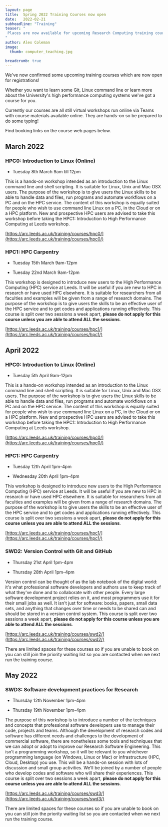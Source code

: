 ```yaml
---
layout: page
title:  Spring 2022 Training Courses now open
date:   2022-02-21
subheadline: "Training"
teaser: "
 Places are now available for upcoming Research Computing training courses, sign up now!
"
author: Alex Coleman
image:
  thumb: computer_teaching.jpg

breadcrumb: true
---
```


We've now confirmed some upcoming training courses which are now open for registrations! 

Whether you want to learn some Git, Linux command line or learn more about the University's high performance computing systems we've got a course for you.

Currently our courses are all still virtual workshops run online via Teams with course materials available online. They are hands-on so be prepared to do some typing!

Find booking links on the course web pages below.

## March 2022

### HPC0: Introduction to Linux (Online)

- Tuesday 8th March 9am till 12pm

This is a hands-on workshop intended as an introduction to the Linux command line and shell scripting. It is suitable for Linux, Unix and Mac OSX users. The purpose of the workshop is to give users the Linux skills to be able to handle data and files, run programs and automate workflows on a PC and on the HPC service. The content of this workshop is equally suited for people who wish to use command line Linux on a PC, in the Cloud or on a HPC platform. New and prospective HPC users are advised to take this workshop before taking the HPC1: Introduction to High Performance Computing at Leeds workshop.

[https://arc.leeds.ac.uk/training/courses/hpc0/](https://arc.leeds.ac.uk/training/courses/hpc0/)

### HPC1: HPC Carpentry

- Tuesday 15th March 9am-12pm

- Tuesday 22nd March 9am-12pm

This workshop is designed to introduce new users to the High Performance Computing (HPC) service at Leeds. It will be useful if you are new to HPC in research or have used HPC elsewhere. It is suitable for researchers from all faculties and examples will be given from a range of research domains. The purpose of the workshop is to give users the skills to be an effective user of the HPC service and to get codes and applications running effectively. This course is split over two sessions a week apart, **please do not apply for this course unless you are able to attend ALL the sessions**.

[https://arc.leeds.ac.uk/training/courses/hpc1/](https://arc.leeds.ac.uk/training/courses/hpc1/)


## April 2022

### HPC0: Introduction to Linux (Online)

- Tuesday 5th April 9am-12pm

This is a hands-on workshop intended as an introduction to the Linux command line and shell scripting. It is suitable for Linux, Unix and Mac OSX users. The purpose of the workshop is to give users the Linux skills to be able to handle data and files, run programs and automate workflows on a PC and on the HPC service. The content of this workshop is equally suited for people who wish to use command line Linux on a PC, in the Cloud or on a HPC platform. New and prospective HPC users are advised to take this workshop before taking the HPC1: Introduction to High Performance Computing at Leeds workshop.

[https://arc.leeds.ac.uk/training/courses/hpc0/](https://arc.leeds.ac.uk/training/courses/hpc0/)

### HPC1: HPC Carpentry

- Tuesday 12th April 1pm-4pm

- Wednesday 20th April 1pm-4pm

This workshop is designed to introduce new users to the High Performance Computing (HPC) service at Leeds. It will be useful if you are new to HPC in research or have used HPC elsewhere. It is suitable for researchers from all faculties and examples will be given from a range of research domains. The purpose of the workshop is to give users the skills to be an effective user of the HPC service and to get codes and applications running effectively. This course is split over two sessions a week apart, **please do not apply for this course unless you are able to attend ALL the sessions**.

[https://arc.leeds.ac.uk/training/courses/hpc1/](https://arc.leeds.ac.uk/training/courses/hpc1/)

### SWD2: Version Control with Git and GitHub

- Thursday 21st April 1pm-4pm

- Thursday 28th April 1pm-4pm

Version control can be thought of as the lab notebook of the digital world: it's what professional software developers and authors use to keep track of what they've done and to collaborate with other people. Every large software development project relies on it, and most programmers use it for their small jobs as well. It isn't just for software: books, papers, small data sets, and anything that changes over time or needs to be shared can and should be stored in a version control system. This course is split over two sessions a week apart, **please do not apply for this course unless you are able to attend ALL the sessions**.

[https://arc.leeds.ac.uk/training/courses/swd2/](https://arc.leeds.ac.uk/training/courses/swd2/)

There are limited spaces for these courses so if you are unable to book on you can still join the priority waiting list so you are contacted when we next run the training course.

## May 2022

### SWD3: Software development practices for Research

- Thursday 12th November 1pm-4pm

- Thursday 19th November 1pm-4pm

The purpose of this workshop is to introduce a number of the techniques and concepts that professional software developers use to manage their code, projects and teams. Although the development of research codes and software has different needs and challenges to the development of commercial software, there are nonetheless some tools and techniques that we can adopt or adopt to improve our Research Software Engineering. This isn’t a programming workshop, so it will be relevant to you whichever programming language (on Windows, Linux or Mac) or infrastructure (HPC, Cloud, Desktop) you use. This will be a hands-on session with lots of discussion and small group activities. We’ll be joined by a number of people who develop codes and software who will share their experiences. This course is split over two sessions a week apart, **please do not apply for this course unless you are able to attend ALL the sessions**.

[https://arc.leeds.ac.uk/training/courses/swd3/](https://arc.leeds.ac.uk/training/courses/swd3/)

There are limited spaces for these courses so if you are unable to book on you can still join the priority waiting list so you are contacted when we next run the training course.